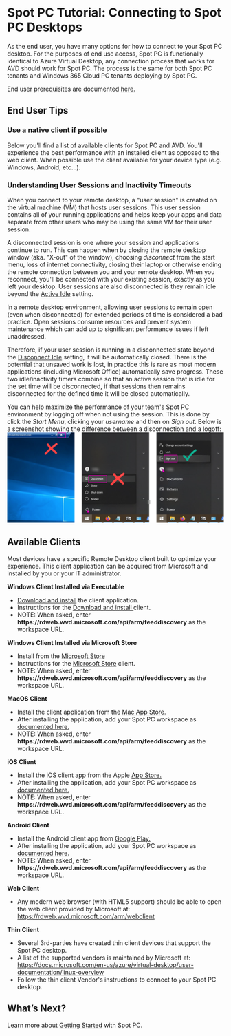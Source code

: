 <meta name="robots" content="noindex">

# Spot PC Tutorial: Connecting to Spot PC Desktops

As the end user, you have many options for how to connect to your Spot PC desktop. For the purposes of end use access, Spot PC is functionally identical to Azure Virtual Desktop, any connection process that works for AVD should work for Spot PC. The process is the same for both Spot PC tenants and Windows 365 Cloud PC tenants deploying by Spot PC.

End user prerequisites are documented [here.](spot-pc/getting-started/prerequisites/end-user-prerequisites)

## End User Tips

### Use a native client if possible

Below you'll find a list of available clients for Spot PC and AVD. You'll experience the best performance with an installed client as opposed to the web client. When possible use the client available for your device type (e.g. Windows, Android, etc...).

### Understanding User Sessions and Inactivity Timeouts

When you connect to your remote desktop, a "user session" is created on the virtual machine (VM) that hosts user sessions. This user session contains all of your running applications and helps keep your apps and data separate from other users who may be using the same VM for their user session.

A disconnected session is one where your session and applications continue to run. This can happen when by closing the remote desktop window (aka. "X-out" of the window), choosing _disconnect_ from the start menu, loss of internet connectivity, closing their laptop or otherwise ending the remote connection between you and your remote desktop. When you reconnect, you'll be connected with your existing session, exactly as you left your desktop. User sessions are also disconnected is they remain idle beyond the [Active Idle](spot-pc/tutorials/edit-spot-group?id=logoff-settings) setting.

In a remote desktop environment, allowing user sessions to remain open (even when disconnected) for extended periods of time is considered a bad practice. Open sessions consume resources and prevent system maintenance which can add up to significant performance issues if left unaddressed.

Therefore, if your user session is running in a disconnected state beyond the [Disconnect Idle](spot-pc/tutorials/edit-spot-group?id=logoff-settings) setting, it will be automatically closed. There is the potential that unsaved work is lost, in practice this is rare as most modern applications (including Microsoft Office) automatically save progress. These two idle/inactivity timers combine so that an active session that is idle for the set time will be disconnected, if that sessions then remains disconnected for the defined time it will be closed automatically.

You can help maximize the performance of your team's Spot PC environment by logging off when not using the session. This is done by click the _Start Menu_, clicking your _username_ and then on _Sign out_. Below is a screenshot showing the difference between a disconnection and a logoff:
<br><img src="/spot-pc/_media/connect-to-desktop-01.png" />

## Available Clients

Most devices have a specific Remote Desktop client built to optimize your experience. This client application can be acquired from Microsoft and installed by you or your IT administrator.

**Windows Client Installed via Executable**

- [Download and install](https://docs.microsoft.com/en-us/azure/virtual-desktop/user-documentation/connect-windows-7-10) the client application.
- Instructions for the [Download and install ](https://docs.microsoft.com/en-us/azure/virtual-desktop/user-documentation/connect-windows-7-10#subscribe-to-a-workspace) client.
- NOTE: When asked, enter **https<area>://rdweb.wvd.microsoft.com/api/arm/feeddiscovery** as the workspace URL.

**Windows Client Installed via Microsoft Store**

- Install from the [Microsoft Store](https://www.microsoft.com/store/productId/9WZDNCRFJ3PS)
- Instructions for the [Microsoft Store](https://docs.microsoft.com/en-us/azure/virtual-desktop/user-documentation/connect-microsoft-store#subscribe-to-a-workspace) client.
- NOTE: When asked, enter **https<area>://rdweb.wvd.microsoft.com/api/arm/feeddiscovery** as the workspace URL.

**MacOS Client**

- Install the client application from the [Mac App Store.](https://apps.apple.com/app/microsoft-remote-desktop/id1295203466?mt=12)
- After installing the application, add your Spot PC workspace as [documented here.](https://docs.microsoft.com/en-us/azure/virtual-desktop/user-documentation/connect-macos#subscribe-to-a-feed)
- NOTE: When asked, enter **https<area>://rdweb.wvd.microsoft.com/api/arm/feeddiscovery** as the workspace URL.

**iOS Client**

- Install the iOS client app from the Apple [App Store.](https://aka.ms/rdios)
- After installing the application, add your Spot PC workspace as [documented here.](https://docs.microsoft.com/en-us/azure/virtual-desktop/user-documentation/connect-ios#subscribe-to-a-feed)
- NOTE: When asked, enter **https<area>://rdweb.wvd.microsoft.com/api/arm/feeddiscovery** as the workspace URL.

**Android Client**

- Install the Android client app from [Google Play.](https://play.google.com/store/apps/details?id=com.microsoft.rdc.androidx)
- After installing the application, add your Spot PC workspace as [documented here.](https://docs.microsoft.com/en-us/azure/virtual-desktop/user-documentation/connect-android#subscribe-to-a-feed)
- NOTE: When asked, enter **https<area>://rdweb.wvd.microsoft.com/api/arm/feeddiscovery** as the workspace URL.

**Web Client**

- Any modern web browser (with HTML5 support) should be able to open the web client provided by Microsoft at: https://rdweb.wvd.microsoft.com/arm/webclient

**Thin Client**

- Several 3rd-parties have created thin client devices that support the Spot PC desktop.
- A list of the supported vendors is maintained by Microsoft at: https://docs.microsoft.com/en-us/azure/virtual-desktop/user-documentation/linux-overview
- Follow the thin client Vendor's instructions to connect to your Spot PC desktop.

## What’s Next?

Learn more about [Getting Started](spot-pc/getting-started/) with Spot PC.
